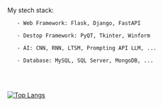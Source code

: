 <br>
  My stech stack:
    
       - Web Framework: Flask, Django, FastAPI
       
       - Destop Framework: PyQT, Tkinter, Winform
       
       - AI: CNN, RNN, LTSM, Prompting API LLM, ...
       
       - Database: MySQL, SQL Server, MongoDB, ...     
</br>

<br>

[![Top Langs](https://github-readme-stats.vercel.app/api/top-langs/?username=lcmd65&layout=compact&theme=tokyonight&hide=purebasic,tex,scss,stylus,blade,jupyter%20notebook,shell,batchfile,dockerfile,typescript)](https://github.com/lcmd65/github-readme-stats)

</br>
